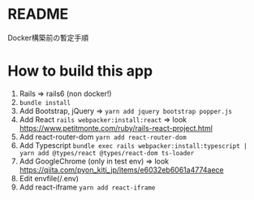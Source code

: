 # README

Docker構築前の暫定手順

# How to build this app
1. Rails => rails6 (non docker!)
2. `bundle install`
3. Add Bootstrap, jQuery => `yarn add jquery bootstrap popper.js`
4. Add React `rails webpacker:install:react` => look https://www.petitmonte.com/ruby/rails-react-project.html
5. Add react-router-dom `yarn add react-router-dom`
6. Add Typescript `bundle exec rails webpacker:install:typescript | yarn add @types/react @types/react-dom ts-loader`
7. Add GoogleChrome (only in test env) => look https://qiita.com/pyon_kiti_jp/items/e6032eb6061a4774aece
8. Edit envfile(/.env)
9. Add react-iframe `yarn add react-iframe`
